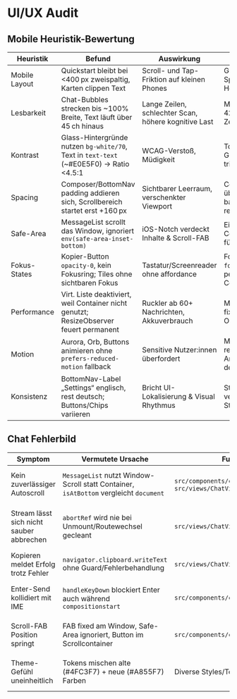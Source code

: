 # UI/UX Audit

## Mobile Heuristik-Bewertung

| Heuristik     | Befund                                                                                 | Auswirkung                                           | Fix-Empfehlung                                                   | Aufwand |
| ------------- | -------------------------------------------------------------------------------------- | ---------------------------------------------------- | ---------------------------------------------------------------- | ------- |
| Mobile Layout | Quickstart bleibt bei <400 px zweispaltig, Karten clippen Text                         | Scroll- und Tap-Friktion auf kleinen Phones          | Grid responsiv auf 1 Spalte umstellen, Auto-Höhen pro Tile       | S       |
| Lesbarkeit    | Chat-Bubbles strecken bis ~100% Breite, Text läuft über 45 ch hinaus                   | Lange Zeilen, schlechter Scan, höhere kognitive Last | Max-width auf 36–42 ch, großzügige Zeilenhöhe                    | M       |
| Kontrast      | Glass-Hintergründe nutzen `bg-white/70`, Text in `text-text` (~#E0E5F0) → Ratio <4.5:1 | WCAG-Verstoß, Müdigkeit                              | Tokens auf dunkleres Glas + helleren Text trimmen                | M       |
| Spacing       | Composer/BottomNav padding addieren sich, Scrollbereich startet erst +160 px           | Sichtbarer Leerraum, verschenkter Viewport           | Composer-Safe-Area über CSS-Var balancieren, Padding reduzieren  | M       |
| Safe-Area     | MessageList scrollt das Window, ignoriert `env(safe-area-inset-bottom)`                | iOS-Notch verdeckt Inhalte & Scroll-FAB              | Eigener Scroll-Container + Padding für Safe-Area                 | L       |
| Fokus-States  | Kopier-Button `opacity-0`, kein Fokusring; Tiles ohne sichtbaren Fokus                 | Tastatur/Screenreader ohne affordance                | Fokuszustände per `focus-visible` + permanent sichtbare Controls | S       |
| Performance   | Virt. Liste deaktiviert, weil Container nicht genutzt; ResizeObserver feuert permanent | Ruckler ab 60+ Nachrichten, Akkuverbrauch            | MessageList Container fix, heights cachen, Observer entkoppeln   | L       |
| Motion        | Aurora, Orb, Buttons animieren ohne `prefers-reduced-motion` fallback                  | Sensitive Nutzer:innen überfordert                   | Media Query respektieren, Animationen deaktivieren/reduzieren    | S       |
| Konsistenz    | BottomNav-Label „Settings“ englisch, rest deutsch; Buttons/Chips variieren             | Bricht UI-Lokalisierung & Visual Rhythmus            | Strings vereinheitlichen, Pill-Styles harmonisieren              | S       |

## Chat Fehlerbild

| Symptom                                  | Vermutete Ursache                                                                     | Fundstelle(n)                                                          | Fix-Plan                                                                         | Testfall                          |
| ---------------------------------------- | ------------------------------------------------------------------------------------- | ---------------------------------------------------------------------- | -------------------------------------------------------------------------------- | --------------------------------- |
| Kein zuverlässiger Autoscroll            | `MessageList` nutzt Window-Scroll statt Container, `isAtBottom` vergleicht `document` | `src/components/chat/MessageList.tsx:77`, `src/views/ChatView.tsx:270` | Container `overflow-y-auto`, Intersection-Anker für Ende + ScrollLock            | E2E: `autoscroll_anchor.spec`     |
| Stream lässt sich nicht sauber abbrechen | `abortRef` wird nie bei Unmount/Routewechsel gecleant                                 | `src/views/ChatView.tsx:204`                                           | Cleanup in `useEffect`, Abort bei neuen Sends & Komponentenaustritt, Toast Retry | E2E: `streaming_sends_once.spec`  |
| Kopieren meldet Erfolg trotz Fehler      | `navigator.clipboard.writeText` ohne Guard/Fehlerbehandlung                           | `src/views/ChatView.tsx:288`                                           | Feature-Detect, Fehlertoast, Fallback `document.execCommand`                     | Unit: `Composer/MessageList copy` |
| Enter-Send kollidiert mit IME            | `handleKeyDown` blockiert Enter auch während `compositionstart`                       | `src/components/chat/Composer.tsx:181`                                 | Composition-Flag tracken, nur `Enter` außerhalb IME abfangen                     | Unit: `composer-ime.spec`         |
| Scroll-FAB Position springt              | FAB fixed am Window, Safe-Area ignoriert, Button im Scrollcontainer                   | `src/components/chat/MessageList.tsx:230`                              | FAB an Container pinnen, Safe-Area Var nutzen, `position: sticky`                | E2E: `autoscroll_anchor.spec`     |
| Theme-Gefühl uneinheitlich               | Tokens mischen alte (#4FC3F7) + neue (#A855F7) Farben                                 | Diverse Styles/Tokens                                                  | Design-Tokens harmonisieren, GlassCard/Tile/Pill Primitives einsetzen            | Visual Regression Snapshots       |
